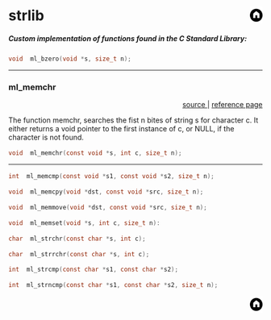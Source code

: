 # strlib <a href=https://github.com/iamsiriil><img src=https://github.com/iamsiriil/iamsiriil/blob/main/homepage-icon-png.png align="right" width="25"></a>


##### Custom implementation of functions found in the C Standard Library:

```c
void  ml_bzero(void *s, size_t n);
```

<hr>

<div align="left"><h3>ml_memchr</h3></div> <div align="right">
  <p>
    <a href="https://github.com/iamsiriil/c_myclib/blob/master/strlib/src/ml_memchr.c">source
    </a> | 
    <a href="https://linux.die.net/man/3/memchr">
    reference page
    </a>
  </p>
</div>

The function memchr, searches the fist n bites of string s for character c. It either returns a void pointer to the first instance of c, or NULL, if the character is not found.

```c
void  ml_memchr(const void *s, int c, size_t n);
```

<hr>

```c
int  ml_memcmp(const void *s1, const void *s2, size_t n);
```

```c
void  ml_memcpy(void *dst, const void *src, size_t n);
```

```c
void  ml_memmove(void *dst, const void *src, size_t n);
```

```c
void  ml_memset(void *s, int c, size_t n):
```

```c
char  ml_strchr(const char *s, int c);
```

```c
char  ml_strrchr(const char *s, int c);
```

```c
int  ml_strcmp(const char *s1, const char *s2);
```

```c
int  ml_strncmp(const char *s1, const char *s2, size_t n);
```

<a href=https://github.com/iamsiriil><img src=https://github.com/iamsiriil/iamsiriil/blob/main/homepage-icon-png.png align="right" width="25"></a>

